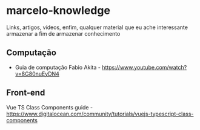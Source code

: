 # marcelo-knowledge
Links, artigos, vídeos, enfim, qualquer material que eu ache interessante armazenar a fim de armazenar conhecimento

## Computação
- Guia de computação Fabio Akita - https://www.youtube.com/watch?v=8G80nuEyDN4

## Front-end
Vue TS Class Components guide - https://www.digitalocean.com/community/tutorials/vuejs-typescript-class-components





